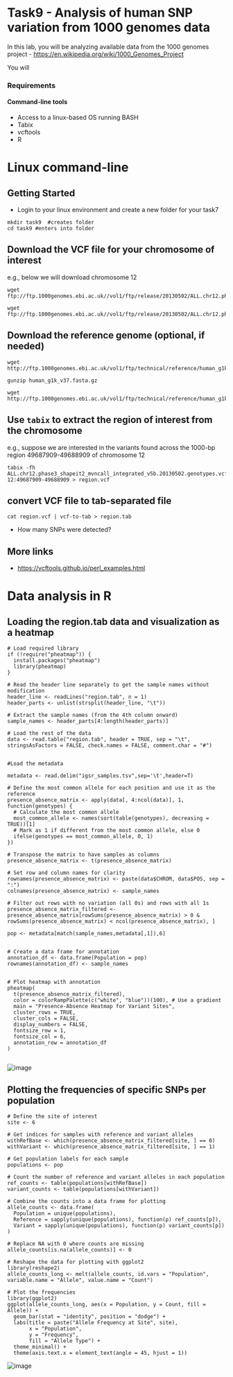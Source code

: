 # Task9 - Analysis of human SNP variation from 1000 genomes data

In this lab, you will be analyzing available data from the 1000 genomes project - https://en.wikipedia.org/wiki/1000_Genomes_Project

You will 

### Requirements

#### Command-line tools
* Access to a linux-based OS running BASH
* Tabix
* vcftools
* R


# Linux command-line

## Getting Started

* Login to your linux environment and create a new folder for your task7

```
mkdir task9  #creates folder
cd task9 #enters into folder
```

## Download the VCF file for your chromosome of interest

e.g., below we will download chromosome 12

```
wget ftp://ftp.1000genomes.ebi.ac.uk//vol1/ftp/release/20130502/ALL.chr12.phase3_shapeit2_mvncall_integrated_v5b.20130502.genotypes.vcf.gz

wget ftp://ftp.1000genomes.ebi.ac.uk//vol1/ftp/release/20130502/ALL.chr12.phase3_shapeit2_mvncall_integrated_v5b.20130502.genotypes.vcf.gz.tbi
```

## Download the reference genome (optional, if needed)
```
wget http://ftp.1000genomes.ebi.ac.uk/vol1/ftp/technical/reference/human_g1k_v37.fasta.gz

gunzip human_g1k_v37.fasta.gz

wget http://ftp.1000genomes.ebi.ac.uk/vol1/ftp/technical/reference/human_g1k_v37.fasta.fai
```


## Use `tabix` to extract the region of interest from the chromosome 

e.g., suppose we are interested in the variants found across the 1000-bp region 49687909-49688909 of chromosome 12

```
tabix -fh ALL.chr12.phase3_shapeit2_mvncall_integrated_v5b.20130502.genotypes.vcf.gz 12:49687909-49688909 > region.vcf
```

## convert VCF file to tab-separated file
```
cat region.vcf | vcf-to-tab > region.tab
```

* How many SNPs were detected?

## More links

* https://vcftools.github.io/perl_examples.html


# Data analysis in R

## Loading the region.tab data and visualization as a heatmap

```
# Load required library
if (!require("pheatmap")) {
  install.packages("pheatmap")
  library(pheatmap)
}

# Read the header line separately to get the sample names without modification
header_line <- readLines("region.tab", n = 1)
header_parts <- unlist(strsplit(header_line, "\t"))

# Extract the sample names (from the 4th column onward)
sample_names <- header_parts[4:length(header_parts)]

# Load the rest of the data
data <- read.table("region.tab", header = TRUE, sep = "\t", stringsAsFactors = FALSE, check.names = FALSE, comment.char = "#")


#Load the metadata

metadata <- read.delim("igsr_samples.tsv",sep='\t',header=T)

# Define the most common allele for each position and use it as the reference
presence_absence_matrix <- apply(data[, 4:ncol(data)], 1, function(genotypes) {
  # Calculate the most common allele
  most_common_allele <- names(sort(table(genotypes), decreasing = TRUE))[1]
  # Mark as 1 if different from the most common allele, else 0
  ifelse(genotypes == most_common_allele, 0, 1)
})

# Transpose the matrix to have samples as columns
presence_absence_matrix <- t(presence_absence_matrix)

# Set row and column names for clarity
rownames(presence_absence_matrix) <- paste(data$CHROM, data$POS, sep = ":")
colnames(presence_absence_matrix) <- sample_names

# Filter out rows with no variation (all 0s) and rows with all 1s
presence_absence_matrix_filtered <- presence_absence_matrix[rowSums(presence_absence_matrix) > 0 & rowSums(presence_absence_matrix) < ncol(presence_absence_matrix), ]

pop <- metadata[match(sample_names,metadata[,1]),6]


# Create a data frame for annotation
annotation_df <- data.frame(Population = pop)
rownames(annotation_df) <- sample_names


# Plot heatmap with annotation
pheatmap(
  t(presence_absence_matrix_filtered),
  color = colorRampPalette(c("white", "blue"))(100), # Use a gradient
  main = "Presence-Absence Heatmap for Variant Sites",
  cluster_rows = TRUE,
  cluster_cols = FALSE,
  display_numbers = FALSE,
  fontsize_row = 1,
  fontsize_col = 6,
  annotation_row = annotation_df
)


```
![image](SNP-heatmap.png)



## Plotting the frequencies of specific SNPs per population

```
# Define the site of interest
site <- 6

# Get indices for samples with reference and variant alleles
withRefBase <- which(presence_absence_matrix_filtered[site, ] == 0)
withVariant <- which(presence_absence_matrix_filtered[site, ] == 1)

# Get population labels for each sample
populations <- pop

# Count the number of reference and variant alleles in each population
ref_counts <- table(populations[withRefBase])
variant_counts <- table(populations[withVariant])

# Combine the counts into a data frame for plotting
allele_counts <- data.frame(
  Population = unique(populations),
  Reference = sapply(unique(populations), function(p) ref_counts[p]),
  Variant = sapply(unique(populations), function(p) variant_counts[p])
)

# Replace NA with 0 where counts are missing
allele_counts[is.na(allele_counts)] <- 0

# Reshape the data for plotting with ggplot2
library(reshape2)
allele_counts_long <- melt(allele_counts, id.vars = "Population", variable.name = "Allele", value.name = "Count")

# Plot the frequencies
library(ggplot2)
ggplot(allele_counts_long, aes(x = Population, y = Count, fill = Allele)) +
  geom_bar(stat = "identity", position = "dodge") +
  labs(title = paste("Allele Frequency at Site", site),
       x = "Population",
       y = "Frequency",
       fill = "Allele Type") +
  theme_minimal() +
  theme(axis.text.x = element_text(angle = 45, hjust = 1))
```


![image](alleleFreq.png)
